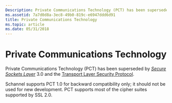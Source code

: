 ```yaml
---
Description: Private Communications Technology (PCT) has been superseded by Secure Sockets Layer 3.0 and the Transport Layer Security Protocol.
ms.assetid: 7a7d0d8a-3ec8-49b0-819c-e6947ddd6d91
title: Private Communications Technology
ms.topic: article
ms.date: 05/31/2018
---
```


# Private Communications Technology

Private Communications Technology (PCT) has been superseded by [*Secure Sockets Layer*](https://msdn.microsoft.com/en-us/library/ms721625(v=VS.85).aspx) 3.0 and the [Transport Layer Security Protocol](transport-layer-security-protocol.md).

Schannel supports PCT 1.0 for backward compatibility only; it should not be used for new development. PCT supports most of the cipher suites supported by SSL 2.0.

 

 



